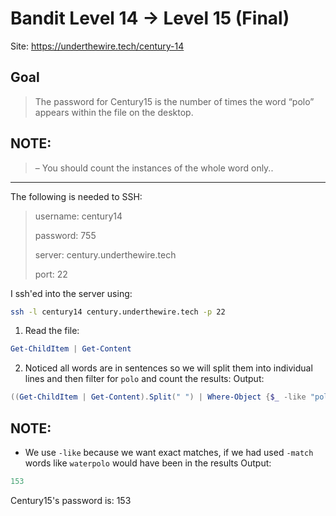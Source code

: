 # Bandit Level 14 → Level 15 (Final)

Site: https://underthewire.tech/century-14
## Goal
> The password for Century15 is the number of times the word “polo” appears within the file on the desktop.

## NOTE:
> – You should count the instances of the whole word only..
-----------------

The following is needed to SSH:
> username: century14
> 
> password: 755
> 
> server: century.underthewire.tech
> 
> port: 22

I ssh'ed into the server using:
```bash
ssh -l century14 century.underthewire.tech -p 22
```
1. Read the file:
```powershell
Get-ChildItem | Get-Content
```
2. Noticed all words are in sentences so we will split them into individual lines and then filter for `polo` and count the results:
Output:
```powershell
((Get-ChildItem | Get-Content).Split(" ") | Where-Object {$_ -like "polo"}).Count
```
## NOTE:
* We use `-like` because we want exact matches, if we had used `-match` words like `waterpolo` would have been in the results
Output:
```powershell
153
```

Century15's password is: 153

